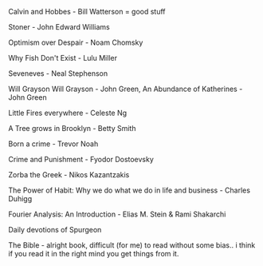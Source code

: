 
Calvin and Hobbes - Bill Watterson = good stuff

Stoner - John Edward Williams

Optimism over Despair - Noam Chomsky

Why Fish Don't Exist - Lulu Miller

Seveneves - Neal Stephenson

Will Grayson Will Grayson - John Green, 
An Abundance of Katherines - John Green

Little Fires everywhere - Celeste Ng

A Tree grows in Brooklyn - Betty Smith

Born a crime - Trevor Noah

Crime and Punishment - Fyodor Dostoevsky

Zorba the Greek - Nikos Kazantzakis

The Power of Habit: Why we do what we do in life and business - Charles Duhigg

Fourier Analysis: An Introduction - Elias M. Stein & Rami Shakarchi

Daily devotions of Spurgeon

The Bible - alright book, difficult (for me) to read without some bias.. i think if you read it in the right mind you get things from it.
